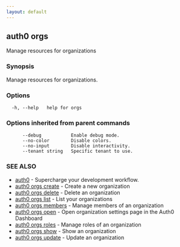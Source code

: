```yaml
---
layout: default
---
```

## auth0 orgs

Manage resources for organizations

### Synopsis

Manage resources for organizations.

### Options

```
  -h, --help   help for orgs
```

### Options inherited from parent commands

```
      --debug           Enable debug mode.
      --no-color        Disable colors.
      --no-input        Disable interactivity.
      --tenant string   Specific tenant to use.
```

### SEE ALSO

* [auth0](/auth0-cli/)	 - Supercharge your development workflow.
* [auth0 orgs create](auth0_orgs_create.md)	 - Create a new organization
* [auth0 orgs delete](auth0_orgs_delete.md)	 - Delete an organization
* [auth0 orgs list](auth0_orgs_list.md)	 - List your organizations
* [auth0 orgs members](auth0_orgs_members.md)	 - Manage members of an organization
* [auth0 orgs open](auth0_orgs_open.md)	 - Open organization settings page in the Auth0 Dashboard
* [auth0 orgs roles](auth0_orgs_roles.md)	 - Manage roles of an organization
* [auth0 orgs show](auth0_orgs_show.md)	 - Show an organization
* [auth0 orgs update](auth0_orgs_update.md)	 - Update an organization

